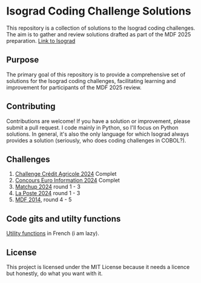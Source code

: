 # Isograd Coding Challenge Solutions

This repository is a collection of solutions to the Isograd coding challenges. The aim is to gather and review solutions drafted as part of the MDF 2025 preparation.
[Link to Isograd](https://www.isograd-testingservices.com/FR/solutions-challenges-de-code)

## Purpose
The primary goal of this repository is to provide a comprehensive set of solutions for the Isograd coding challenges, facilitating learning and improvement for participants of the MDF 2025 review.

## Contributing
Contributions are welcome! If you have a solution or improvement, please submit a pull request. I code mainly in Python, so I'll focus on Python solutions. In general, it's also the only language for which Isograd always provides a solution (seriously, who does coding challenges in COBOL?).

## Challenges
1. [Challenge Crédit Agricole 2024](/Challenge%20de%20Code%20Crédit%20Agricole%202025.py) Complet 
2. [Concours Euro Information 2024](/Concours%20Euro%20Information%202024.py) Complet 
3. [Matchup 2024](Matchup%202024.py) round 1 - 3
4. [La Poste 2024](La%20Poste%202024.py) round 1 - 3
5. [MDF 2014](MDF%202014.py), round 4 - 5

## Code gits and utilty functions

[Utility functions](utility.md) in French (i am lazy).

## License
This project is licensed under the MIT License because it needs a licence but honestly, do what you want with it.
